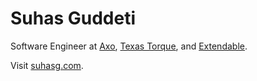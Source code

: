 # Suhas Guddeti

Software Engineer at [Axo](https://www.axofoods.com/), [Texas Torque](https://github.com/texastorque), and [Extendable](https://github.com/extendable-co).

Visit [suhasg.com](https://www.suhasg.com/).

